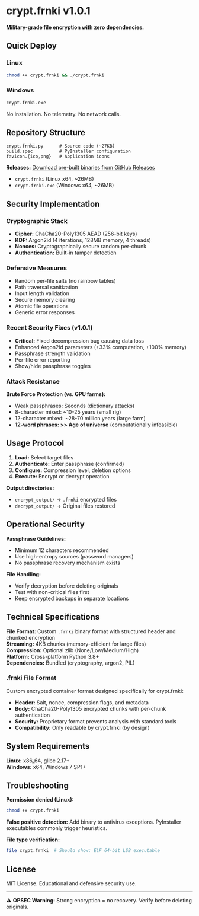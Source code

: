 # crypt.frnki v1.0.1

**Military-grade file encryption with zero dependencies.**

## Quick Deploy

### Linux
```bash
chmod +x crypt.frnki && ./crypt.frnki
```

### Windows
```cmd
crypt.frnki.exe
```

No installation. No telemetry. No network calls.

## Repository Structure

```
crypt.frnki.py      # Source code (~27KB)
build.spec          # PyInstaller configuration
favicon.{ico,png}   # Application icons
```

**Releases:** [Download pre-built binaries from GitHub Releases](https://github.com/frnki42/crypt.frnki/releases/latest)
- `crypt.frnki` (Linux x64, ~26MB)
- `crypt.frnki.exe` (Windows x64, ~26MB)

## Security Implementation

### Cryptographic Stack
- **Cipher:** ChaCha20-Poly1305 AEAD (256-bit keys)
- **KDF:** Argon2id (4 iterations, 128MB memory, 4 threads)
- **Nonces:** Cryptographically secure random per-chunk
- **Authentication:** Built-in tamper detection

### Defensive Measures
- Random per-file salts (no rainbow tables)
- Path traversal sanitization
- Input length validation
- Secure memory clearing
- Atomic file operations
- Generic error responses

### Recent Security Fixes (v1.0.1)
- **Critical:** Fixed decompression bug causing data loss
- Enhanced Argon2id parameters (+33% computation, +100% memory)
- Passphrase strength validation
- Per-file error reporting
- Show/hide passphrase toggles

### Attack Resistance
**Brute Force Protection (vs. GPU farms):**
- Weak passphrases: Seconds (dictionary attacks)
- 8-character mixed: ~10-25 years (small rig)
- 12-character mixed: ~28-70 million years (large farm)
- **12-word phrases: >> Age of universe** (computationally infeasible)

## Usage Protocol

1. **Load:** Select target files
2. **Authenticate:** Enter passphrase (confirmed)
3. **Configure:** Compression level, deletion options
4. **Execute:** Encrypt or decrypt operation

**Output directories:**
- `encrypt_output/` → `.frnki` encrypted files
- `decrypt_output/` → Original files restored

## Operational Security

**Passphrase Guidelines:**
- Minimum 12 characters recommended
- Use high-entropy sources (password managers)
- No passphrase recovery mechanism exists

**File Handling:**
- Verify decryption before deleting originals
- Test with non-critical files first
- Keep encrypted backups in separate locations

## Technical Specifications

**File Format:** Custom `.frnki` binary format with structured header and chunked encryption  
**Streaming:** 4KB chunks (memory-efficient for large files)  
**Compression:** Optional zlib (None/Low/Medium/High)  
**Platform:** Cross-platform Python 3.8+  
**Dependencies:** Bundled (cryptography, argon2, PIL)

### .frnki File Format
Custom encrypted container format designed specifically for crypt.frnki:
- **Header:** Salt, nonce, compression flags, and metadata
- **Body:** ChaCha20-Poly1305 encrypted chunks with per-chunk authentication
- **Security:** Proprietary format prevents analysis with standard tools
- **Compatibility:** Only readable by crypt.frnki (by design)

## System Requirements

**Linux:** x86_64, glibc 2.17+  
**Windows:** x64, Windows 7 SP1+  

## Troubleshooting

**Permission denied (Linux):**
```bash
chmod +x crypt.frnki
```

**False positive detection:**
Add binary to antivirus exceptions. PyInstaller executables commonly trigger heuristics.

**File type verification:**
```bash
file crypt.frnki  # Should show: ELF 64-bit LSB executable
```

## License

MIT License. Educational and defensive security use.

---

⚠️ **OPSEC Warning:** Strong encryption = no recovery. Verify before deleting originals.